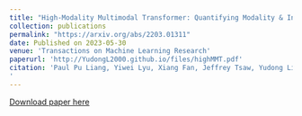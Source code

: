```yaml
---
title: "High-Modality Multimodal Transformer: Quantifying Modality & Interaction Heterogeneity for High-Modality Representation Learning"
collection: publications
permalink: "https://arxiv.org/abs/2203.01311"
date: Published on 2023-05-30
venue: 'Transactions on Machine Learning Research'
paperurl: 'http://YudongL2000.github.io/files/highMMT.pdf'
citation: 'Paul Pu Liang, Yiwei Lyu, Xiang Fan, Jeffrey Tsaw, Yudong Liu, Shentong Mo, Dani Yogatama, Louis-Philippe Morency, Ruslan Salakhutdinov. High-Modality Multimodal Transformer: Quantifying Modality & Interaction Heterogeneity for High-Modality Representation Learning. Transactions on Machine Learning Research (05/2023). DOI:10.48550/arXiv.2203.01311
'
---
```

[Download paper here](http://YudongL2000.github.io/files/highMMT.pdf)
